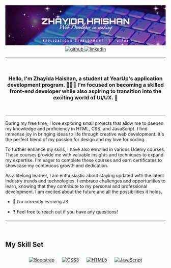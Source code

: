 <img src="4A18F555-92F4-40AB-A256-A7F67CA5296A.jpeg" alt="Banner">

<div align="center">
<a href="https://github.com/ZayidaQ" target="_blank">
<img src=https://img.shields.io/badge/github-%2324292e.svg?&style=for-the-badge&logo=github&logoColor=white alt=github style="margin-bottom: 5px;" />
</a>
<a href="https://linkedin.com/in/zhayida-haishan-279200238" target="_blank">
<img src=https://img.shields.io/badge/linkedin-%231E77B5.svg?&style=for-the-badge&logo=linkedin&logoColor=white alt=linkedin style="margin-bottom: 5px;" />
</a>  
</div>

<hr />
<br />

### <div align="center">Hello, I'm Zhayida Haishan, a student at YearUp's application development program. 👩🏻‍💻 I'm focused on becoming a skilled front-end developer while also aspiring to transition into the exciting world of UI/UX. 💫 </div> 

<br />
<hr />

During my free time, I love exploring small projects that allow me to deepen my knowledge and proficiency in HTML, CSS, and JavaScript. I find immense joy in bringing ideas to life through creative web development. It's the perfect blend of my passion for design and my love for coding.

To further enhance my skills, I have also enrolled in various Udemy courses. These courses provide me with valuable insights and techniques to expand my expertise. I'm eager to complete these courses and earn certificates to showcase my continuous growth and dedication.

As a lifelong learner, I am enthusiastic about staying updated with the latest industry trends and technologies. I embrace challenges and opportunities to learn, knowing that they contribute to my personal and professional development. I am excited about the future and all the possibilities it holds.  

- 🌱 I’m currently learning JS  

- ❓ Feel free to reach out if you have any questions!  

<hr />
<br />


## My Skill Set 
<div align="center">  
<a href="https://getbootstrap.com/docs/3.4/javascript/" target="_blank"><img style="margin: 10px" src="https://profilinator.rishav.dev/skills-assets/bootstrap-plain.svg" alt="Bootstrap" height="50" /></a>  
<a href="https://www.w3schools.com/css/" target="_blank"><img style="margin: 10px" src="https://profilinator.rishav.dev/skills-assets/css3-original-wordmark.svg" alt="CSS3" height="50" /></a>  
<a href="https://en.wikipedia.org/wiki/HTML5" target="_blank"><img style="margin: 10px" src="https://profilinator.rishav.dev/skills-assets/html5-original-wordmark.svg" alt="HTML5" height="50" /></a>  
<a href="https://www.javascript.com/" target="_blank"><img style="margin: 10px" src="https://profilinator.rishav.dev/skills-assets/javascript-original.svg" alt="JavaScript" height="50" /></a> 
</div>
  
<br/>  
